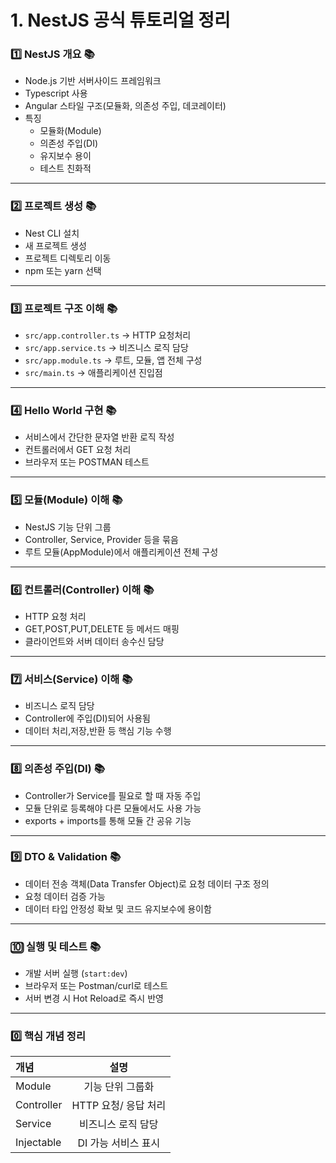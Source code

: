 # 1. NestJS 공식 튜토리얼 정리

### 1️⃣ NestJS 개요 📚

- Node.js 기반 서버사이드 프레임워크
- Typescript 사용
- Angular 스타일 구조(모듈화, 의존성 주입, 데코레이터)
- 특징
  - 모듈화(Module)
  - 의존성 주입(DI)
  - 유지보수 용이
  - 테스트 친화적

---

### 2️⃣ 프로젝트 생성 📚

- Nest CLI 설치
- 새 프로젝트 생성
- 프로젝트 디렉토리 이동
- npm 또는 yarn 선택

---

### 3️⃣ 프로젝트 구조 이해 📚

- `src/app.controller.ts` -> HTTP 요청처리
- `src/app.service.ts` -> 비즈니스 로직 담당
- `src/app.module.ts` -> 루트, 모듈, 앱 전체 구성
- `src/main.ts` -> 애플리케이션 진입점

---

### 4️⃣ Hello World 구현 📚

- 서비스에서 간단한 문자열 반환 로직 작성
- 컨트롤러에서 GET 요청 처리
- 브라우저 또는 POSTMAN 테스트

---

### 5️⃣ 모듈(Module) 이해 📚

- NestJS 기능 단위 그룹
- Controller, Service, Provider 등을 묶음
- 루트 모듈(AppModule)에서 애플리케이션 전체 구성

---

### 6️⃣ 컨트롤러(Controller) 이해 📚

- HTTP 요청 처리
- GET,POST,PUT,DELETE 등 메서드 매핑
- 클라이언트와 서버 데이터 송수신 담당

---

### 7️⃣ 서비스(Service) 이해 📚

- 비즈니스 로직 담당
- Controller에 주입(DI)되어 사용됨
- 데이터 처리,저장,반환 등 핵심 기능 수행

---

### 8️⃣ 의존성 주입(DI) 📚

- Controller가 Service를 필요로 할 때 자동 주입
- 모듈 단위로 등록해야 다른 모듈에서도 사용 가능
- exports + imports를 통해 모듈 간 공유 기능

---

### 9️⃣ DTO & Validation 📚

- 데이터 전송 객체(Data Transfer Object)로 요청 데이터 구조 정의
- 요청 데이터 검증 가능
- 데이터 타입 안정성 확보 및 코드 유지보수에 용이함

---

### 🔟 실행 및 테스트 📚

- 개발 서버 실행 (`start:dev`)
- 브라우저 또는 Postman/curl로 테스트
- 서버 변경 시 Hot Reload로 즉시 반영

---

### 0️⃣ 핵심 개념 정리

| 개념       |         설명         |
| :--------- | :------------------: |
| Module     |   기능 단위 그룹화   |
| Controller | HTTP 요청/ 응답 처리 |
| Service    |  비즈니스 로직 담당  |
| Injectable | DI 가능 서비스 표시  |
